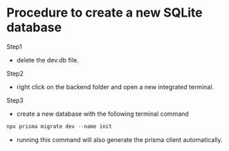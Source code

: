 # Procedure to create a new SQLite database

Step1

- delete the dev.db file.

Step2

- right click on the backend folder and open a new integrated terminal.

Step3

- create a new database with the following terminal command

```javascript
npx prisma migrate dev --name init
```

- running this command will also generate the prisma client automatically.
